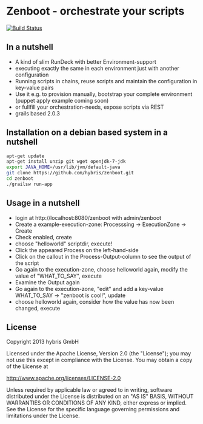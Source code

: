 Zenboot - orchestrate your scripts
==================================
[![Build Status](https://travis-ci.org/hybris/zenboot.png?branch=master)](https://travis-ci.org/hybris/zenboot)

## In a nutshell ##
* A kind of slim RunDeck with better Environment-support
* executing exactly the same in each environment just with another configuration
* Running scripts in chains, reuse scripts and maintain the configuration in key-value pairs
* Use it e.g. to provision manually, bootstrap your complete environment (puppet apply example coming soon)
* or fullfill your orchestration-needs, expose scripts via REST
* grails based 2.0.3

## Installation on a debian based system in a nutshell ##

``` bash
apt-get update
apt-get install unzip git wget openjdk-7-jdk
export JAVA_HOME=/usr/lib/jvm/default-java
git clone https://github.com/hybris/zenboot.git
cd zenboot
./grailsw run-app
```

## Usage in a nutshell
* login at http://localhost:8080/zenboot with admin/zenboot
* Create a example-execution-zone: Processsing -> ExecutionZone -> Create
* Check enabled, create
* choose "helloworld" scriptdir, execute!
* Click the appeared Process on the left-hand-side
* Click on the callout in the Process-Output-column to see the output of the script
* Go again to the execution-zone, choose helloworld again, modify the value of "WHAT_TO_SAY", execute
* Examine the Output again
* Go again to the execution-zone, "edit" and add a key-value WHAT_TO_SAY -> "zenboot is cool!", update
* choose helloworld again, consider how the value has now been changed, execute


## License ##
Copyright 2013 hybris GmbH

Licensed under the Apache License, Version 2.0 (the "License"); you may not use this except in compliance with the License. You may obtain a copy of the License at

http://www.apache.org/licenses/LICENSE-2.0

Unless required by applicable law or agreed to in writing, software distributed under the License is distributed on an "AS IS" BASIS, WITHOUT WARRANTIES OR CONDITIONS OF ANY KIND, either express or implied. See the License for the specific language governing permissions and limitations under the License.

